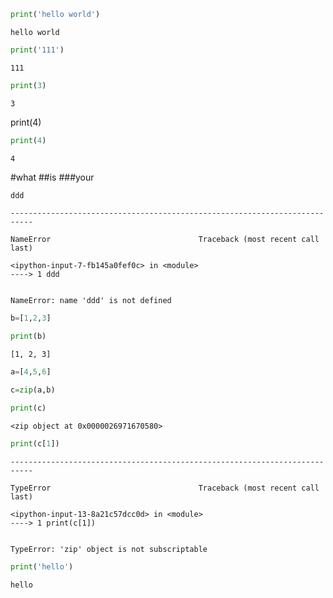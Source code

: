 ```python
print('hello world')
```

    hello world
    


```python
print('111')

```

    111
    


```python
print(3)
```

    3
    

print(4)


```python
print(4)
```

    4
    

#what
##is 
###your


```python
ddd
```


    ---------------------------------------------------------------------------

    NameError                                 Traceback (most recent call last)

    <ipython-input-7-fb145a0fef0c> in <module>
    ----> 1 ddd
    

    NameError: name 'ddd' is not defined



```python
b=[1,2,3]
```


```python
print(b)
```

    [1, 2, 3]
    


```python
a=[4,5,6]
```


```python
c=zip(a,b)
```


```python
print(c)
```

    <zip object at 0x0000026971670580>
    


```python
print(c[1])
```


    ---------------------------------------------------------------------------

    TypeError                                 Traceback (most recent call last)

    <ipython-input-13-8a21c57dcc0d> in <module>
    ----> 1 print(c[1])
    

    TypeError: 'zip' object is not subscriptable



```python
print('hello')
```

    hello
    


```python

```


```python

```
